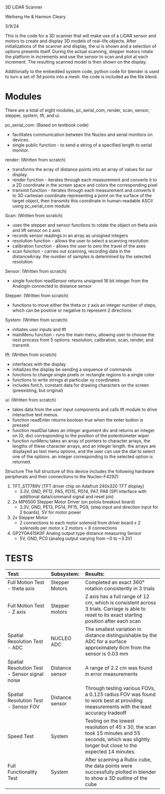 3D LiDAR Scanner

Weiheng He & Harmon Cleary

3/9/24

This is the code for a 3D scanner that will make use of a LiDAR sensor and motors to create and display 3D models of real-life objects. After initializations of the scanner and display,
the ui is shown and a selection of options presents itself. During the actual scanning,  stepper motors rotate the platform in increments and use the sensor to scan and plot at each 
increment. The resulting scanned model is then shown on the display. 

Additionally to the embedded system code, python code for blender is used to turn a set of 3d points into a mesh. the code is included as the file blend.

Modules
=============================================================================
There are a total of eight modules, pc_serial_com, render, scan, sensor, stepper, system, tft, and ui. 

pc_serial_com: (Based on textbook code)
- facilitates communication between the Nucleo and serial monitors on devices.
- single public function - to send a string of a specified length to serial monitor.

render: (Written from scratch)
- transforms the array of distance points into an array of values for our display.
- render function - iterates through each measurement and converts it to a 2D coordinate in the screen space and colors the corresponding pixel
- transmit function - iterates through each measurement and converts it to 3D cartesian coordinate representing a point on the surface of the target object, then transmits this coordinate in human-readable ASCII using pc_serial_com module. 

Scan: (Written from scratch)
- uses the stepper and sensor functions to rotate the object on theta axis and lift sensor on z axis
- records sensor readings in an array as unsigned integers
- resolution function - allows the user to select a scanning resolution
- calibration function - allows the user to zero the travel of the axes
- scan function - carries out scanning, recording data in the distanceArray. the number of samples is determined by the selected resolution

Sensor: (Written from scratch)
- single function readSensor returns unsigned 16 bit integer from the AnalogIn connected to distance sensor

Stepper: (Written from scratch)
- functions to move either the theta or z axis an integer number of steps, which can be positive or negative to represent 2 directions

System: (Written from scratch)
- initiates user inputs and tft
- mainMenu function - runs the main menu, allowing user to choose the next process from 5 options: resolution, calibration, scan, render, and transmit.

tft: (Written from scratch)
- interfaces with the display
- initializes the display be sending a sequence of commands
- functions to change single pixels or rectangle regions to a single color
- functions to write strings at particular xy coordinates
- includes font.h, constant data for drawing characters on the screen (preexisting, but original)

ui: (Written from scratch)
- takes data from the user input components and calls tft module to drive interactive text menus.
- function readEnter returns boolean true when the enter button is pressed
- function readDial takes an integer argument div and returns an integer on [0, div) corresponding to the position of the potentiometer wiper
- function runMenu takes an array of pointers to character arrays, the lengths of these character arrays, and an integer length. the arrays are displayed as text menu options, and the user can use the dial to select one of the options. an integer corresponding to the selected option is returned.

Structure
The full structure of this device includes the following hardware peripherals and their connections to the Nucleo-F429ZI:
1. TFT_ST7789V (TFT driver chip on Adafruit 240x320 TFT display)
   - 3.3V, GND, PF12, PA5, PD15, PD14, PA7, PA6 (SPI interface with additional data/command signal and reset pin)
3. 2x MP6500 Stepper Motor Driver (on pololu breakout board)
   - 3.3V, GND, PE13, PG14, PF15, PG9, (step input and direction input for 2 boards), 5V for motor power
5. 2x Stepper Motor
   - 2 connections to each motor solenoid from driver board x 2 solenoids per motor x 2 motors = 8 connections
7. GP2Y0A41SK0F Analog output type distance measuring Sensor
   - 5V, GND, PC0 (analog output varying from ~0 to ~3.3V)
  
TESTS
=
|Test:|Subsystem:|Results:|
|:----|:----|:----|
|Full Motion Test - theta axis|Stepper Motors|Completed an exact 360° rotation consistently in 3 trials|
|Full Motion Test - Z axis|Stepper motors|Z axis has a full range of 12 cm, which is consistent across 3 trials. Carriage is able to reset to its exact starting position after each scan|
|Spatial Resolution Test - ADC|NUCLEO ADC|The smallest variation in distance distinguishable by the ADC for a surface approximately 6cm from the sensor is 0.03 mm|
|Spatial Resolution Test - Sensor signal noise|Distance sensor|A range of 2.2 cm was found in error measurements|
|Spatial Resolution Test - Sensor FOV|Distance sensor|Through testing various FOVs, a 0.125 radius FOV was found to work best at providing measurements with the least accuracy tradeoff|
|Speed Test|System|Testing on the lowest resolution of 45 x 30, the scan took 15 minutes and 55 seconds, which was slightly longer but close to the expected 14 minutes. |
|Full Functionality Test|System|After scanning a Rubix cube, the data points were successfully plotted in blender to show a 3D outline of the cube|

